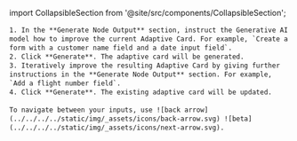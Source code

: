 import CollapsibleSection from '@site/src/components/CollapsibleSection';

    1. In the **Generate Node Output** section, instruct the Generative AI model how to improve the current Adaptive Card. For example, `Create a form with a customer name field and a date input field`.
    2. Click **Generate**. The adaptive card will be generated.
    3. Iteratively improve the resulting Adaptive Card by giving further instructions in the **Generate Node Output** section. For example, `Add a flight number field`.
    4. Click **Generate**. The existing adaptive card will be updated.

    To navigate between your inputs, use ![back arrow](../../../../static/img/_assets/icons/back-arrow.svg) ![beta](../../../../static/img/_assets/icons/next-arrow.svg).